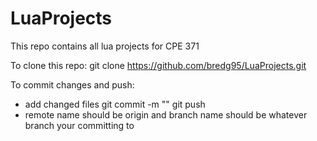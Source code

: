 # LuaProjects
This repo contains all lua projects for CPE 371

To clone this repo: 
git clone https://github.com/bredg95/LuaProjects.git

To commit changes and push:
- add changed files
git commit -m "<message>"
git push <remotename> <branchname> 
- remote name should be origin and branch name should be whatever branch your committing to
